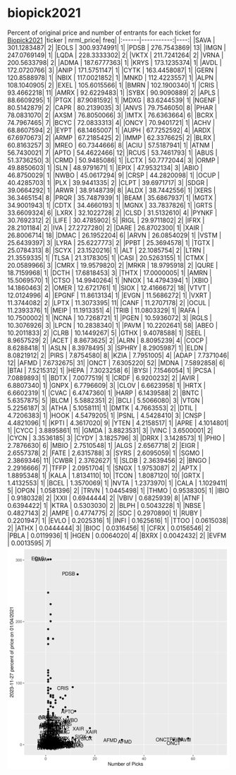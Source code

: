 # biopick2021
Percent of original price and number of entrants for each ticket for [Biopick2021](https://twitter.com/hashtag/Biopick2021)
|ticker |  nrml_price| freq|
|:------|-----------:|----:|
|SAVA   | 301.1283487|    2|
|EOLS   | 300.9374991|    1|
|PDSB   | 276.7543869|   13|
|IMGN   | 247.0769149|    1|
|LQDA   | 228.3333302|    2|
|VKTX   | 211.7241264|    2|
|VRNA   | 200.5633798|    2|
|ADMA   | 187.6777363|    1|
|KRYS   | 173.1235374|    1|
|AVDL   | 172.0720766|    3|
|ANIP   | 171.5751147|    1|
|CYTK   | 163.4458087|    1|
|GERN   | 120.8588978|    1|
|NBIX   | 117.0021852|    1|
|MNKD   | 112.4223557|    1|
|ALPN   | 108.1040905|    2|
|EXEL   | 105.6015566|    1|
|BMRN   | 102.1900340|    1|
|CRIS   |  93.4662218|   11|
|AMRX   |  92.6229483|    1|
|SYBX   |  90.9090889|    2|
|APLS   |  88.6609295|    1|
|PTGX   |  87.9081592|    1|
|MDXG   |  83.6244539|    1|
|NGENF  |  80.5142879|    2|
|CAPR   |  80.2139035|    3|
|ANVS   |  79.7546050|    8|
|PHAR   |  78.0831070|    2|
|AXSM   |  76.8050066|    3|
|IMTX   |  76.6363664|    6|
|BCRX   |  74.7967465|    7|
|BCYC   |  72.0833313|    4|
|ONCY   |  70.9401721|    1|
|ACHV   |  68.8607594|    2|
|EYPT   |  68.1465007|    1|
|AUPH   |  67.7252592|    4|
|ARDX   |  67.6970673|    2|
|ARMP   |  67.2185425|    2|
|IMMP   |  62.3376625|    2|
|BLRX   |  60.8163257|    3|
|MREO   |  60.7344666|    8|
|ACIU   |  57.5187941|    1|
|ATNM   |  56.7430021|    7|
|APTO   |  54.4622466|   12|
|RCUS   |  53.7461793|    1|
|ABUS   |  51.3736250|    3|
|CRMD   |  50.9485086|    1|
|LCTX   |  50.7772044|    3|
|ORMP   |  49.8850603|    1|
|SLN    |  48.9791671|    1|
|EPIX   |  47.9532134|    3|
|ABIO   |  46.8750029|    1|
|NWBO   |  45.0617294|    9|
|CRSP   |  44.2820098|    1|
|OCUP   |  40.4285703|    1|
|PLX    |  39.9441335|    2|
|CLPT   |  39.6971717|    3|
|SDGR   |  39.0664292|    1|
|ARWR   |  38.9148739|    8|
|ALDX   |  38.7442556|    1|
|XERS   |  36.3465154|    8|
|PRQR   |  35.7487939|    1|
|BEAM   |  35.6867937|    1|
|MGTX   |  34.9001943|    1|
|CDTX   |  34.4660193|    1|
|MGNX   |  33.7837826|    1|
|GRTS   |  33.6609324|    6|
|LXRX   |  32.1022728|    2|
|CLSD   |  31.5132610|    4|
|PYNKF  |  30.7692312|    2|
|LIFE   |  30.4785902|    5|
|RIGL   |  29.9711802|    2|
|IFRX   |  28.2101184|    2|
|IVA    |  27.2727280|    2|
|DARE   |  26.8702300|    1|
|XAIR   |  26.8006714|   18|
|DMAC   |  26.1952204|    6|
|ARVN   |  26.0854029|    1|
|VSTM   |  25.6439397|    3|
|LYRA   |  25.6227773|    2|
|PPBT   |  25.3694578|    1|
|TGTX   |  25.0784313|    8|
|SCYX   |  23.1520216|    1|
|ALT    |  22.1085754|    2|
|LTRN   |  21.3559335|    1|
|TLSA   |  21.3178305|    1|
|CASI   |  20.5263155|    1|
|CTMX   |  20.0589966|    3|
|CMRX   |  19.9579820|    2|
|MRKR   |  18.9795918|    2|
|QURE   |  18.7159968|    1|
|DCTH   |  17.6818453|    3|
|THTX   |  17.0000005|    1|
|AMRN   |  15.5069570|    1|
|CTSO   |  14.9940264|    1|
|NNOX   |  14.4794394|    1|
|XBIO   |  14.1860463|    2|
|OMER   |  12.6721761|    1|
|SIOX   |  12.4166672|   18|
|VTVT   |  12.0124996|    4|
|EPGNF  |  11.8613134|    1|
|EVGN   |  11.5686272|    1|
|VXRT   |  11.3744082|    2|
|LPTX   |  11.3073395|   11|
|CANF   |  11.2707178|    2|
|OCUL   |  11.2393376|    1|
|MEIP   |  11.1913351|    4|
|TRIB   |  11.0803329|    1|
|RAFA   |  10.7500002|    1|
|NCNA   |  10.7268721|    1|
|PGEN   |  10.5936072|    3|
|RGLS   |  10.3076926|    3|
|LPCN   |  10.2838340|    1|
|PAVM   |  10.2202641|   58|
|ABEO   |  10.2011833|    2|
|CLRB   |  10.1449267|    5|
|GTHX   |   9.4078588|    1|
|SEEL   |   8.9657529|    2|
|ACET   |   8.8673625|    2|
|ALRN   |   8.8095239|    4|
|COCP   |   8.6288418|    1|
|ASLN   |   8.3978495|    3|
|SPHRY  |   8.2905987|    1|
|ELDN   |   8.0821912|    2|
|PIRS   |   7.8754580|    8|
|KZIA   |   7.7951005|    4|
|ADAP   |   7.7371046|   12|
|AFMD   |   7.6732675|   31|
|ONCT   |   7.6305220|   52|
|MDNA   |   7.5892858|    6|
|BTAI   |   7.5215312|    1|
|HEPA   |   7.3023258|    6|
|BYSI   |   7.1546054|    1|
|PCSA   |   7.0889893|    1|
|BDTX   |   7.0077519|    1|
|CRDF   |   6.9200232|    2|
|AVIR   |   6.8807340|    1|
|GNPX   |   6.7796609|    3|
|CLOV   |   6.6623958|    1|
|HRTX   |   6.6602319|    1|
|CVAC   |   6.4747360|    1|
|HARP   |   6.1439588|    2|
|BNTC   |   5.6357875|    5|
|BLCM   |   5.5882351|    2|
|BCLI   |   5.5066080|    3|
|VTGN   |   5.2256187|    3|
|ATHA   |   5.1058111|    1|
|DMTK   |   4.7663553|    2|
|DTIL   |   4.7206383|    1|
|HOOK   |   4.5479205|    1|
|PSNL   |   4.5428410|    3|
|CNSP   |   4.4821096|    1|
|KPTI   |   4.3617020|    9|
|YTEN   |   4.2158517|    1|
|APRE   |   4.1014801|    1|
|CYCC   |   3.8895861|   11|
|GMDA   |   3.8823531|    3|
|VINC   |   3.6500001|    2|
|CYCN   |   3.3536185|    3|
|CYDY   |   3.1825796|    3|
|DRRX   |   3.1428573|    1|
|PHIO   |   2.7876630|    6|
|MBIO   |   2.7510548|    1|
|ALGS   |   2.6567718|    2|
|EIGR   |   2.6557378|    2|
|FATE   |   2.6315788|    3|
|SYRS   |   2.6095059|    1|
|SGMO   |   2.3869346|   11|
|CWBR   |   2.3762627|    1|
|SLDB   |   2.3639456|    2|
|BNGO   |   2.2916666|    7|
|TFFP   |   2.0951704|    1|
|SNGX   |   1.9753087|    2|
|APTX   |   1.8895348|    1|
|KALA   |   1.8134110|   10|
|TCON   |   1.8087120|   10|
|GRTX   |   1.4132553|    1|
|BCEL   |   1.3570069|    1|
|NVTA   |   1.2373970|    1|
|CALA   |   1.1029411|    5|
|OPGN   |   1.0581396|    2|
|TRVN   |   1.0445498|    1|
|THMO   |   0.9538305|    1|
|IBIO   |   0.9180328|    2|
|XXII   |   0.6944444|    2|
|VBIV   |   0.6825939|    8|
|ATNF   |   0.6394422|    1|
|KTRA   |   0.5303030|    2|
|BLPH   |   0.5043228|    1|
|NBSE   |   0.4827143|    2|
|AMPE   |   0.4774775|    2|
|SDC    |   0.2970890|    1|
|RUBY   |   0.2201947|    1|
|EVLO   |   0.2025316|    1|
|INFI   |   0.1625616|    1|
|TTOO   |   0.0615038|    2|
|ATHX   |   0.0444444|    3|
|BIOC   |   0.0316456|    1|
|CFRX   |   0.0156546|    2|
|PBLA   |   0.0119936|    1|
|HGEN   |   0.0064020|    4|
|BXRX   |   0.0042432|    2|
|EVFM   |   0.0013595|    7|
![retvspicks](biopicks.png?raw=true)
